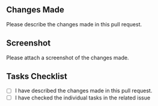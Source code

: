 ## Changes Made

Please describe the changes made in this pull request.

## Screenshot

Please attach a screenshot of the changes made.

## Tasks Checklist

- [ ] I have described the changes made in this pull request.
- [ ] I have checked the individual tasks in the related issue 
